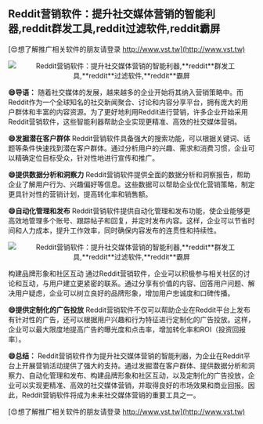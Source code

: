 ## **Reddit营销软件：提升社交媒体营销的智能利器,**reddit**群发工具,**reddit**过滤软件,**reddit**霸屏**

[😍想了解推广相关软件的朋友请登录 http://www.vst.tw](http://www.vst.tw)

 <center><img src="https://vst.tw/MP4/tuiguang/png/6.png" alt="Reddit营销软件：提升社交媒体营销的智能利器,**reddit**群发工具,**reddit**过滤软件,**reddit**霸屏"></center>

**😄导语：**
随着社交媒体的发展，越来越多的企业开始将其纳入营销策略中。而Reddit作为一个全球知名的社交新闻聚合、讨论和内容分享平台，拥有庞大的用户群体和丰富的内容资源。为了更好地利用Reddit进行营销，许多企业开始采用Reddit营销软件，这些智能利器帮助企业实现更精准、高效的社交媒体营销。

**😄发掘潜在客户群体**
Reddit营销软件具备强大的搜索功能，可以根据关键词、话题等条件快速找到潜在客户群体。通过分析用户的兴趣、需求和消费习惯，企业可以精确定位目标受众，针对性地进行宣传和推广。

**😄提供数据分析和洞察力**
Reddit营销软件提供全面的数据分析和洞察报告，帮助企业了解用户行为、兴趣偏好等信息。这些数据可以帮助企业优化营销策略，制定更具针对性的营销计划，提高转化率和销售额。

**😄自动化管理和发布**
Reddit营销软件提供自动化管理和发布功能，使企业能够更高效地管理多个账号、跟踪帖子和回复，并定时发布内容。这样，企业可以节省时间和人力成本，提升工作效率，同时确保内容发布的连贯性和持续性。

 <center><img src="https://vst.tw/MP4/tuiguang/png/2.png" alt="Reddit营销软件：提升社交媒体营销的智能利器,**reddit**群发工具,**reddit**过滤软件,**reddit**霸屏"></center>

构建品牌形象和社区互动
通过Reddit营销软件，企业可以积极参与相关社区的讨论和互动，与用户建立更紧密的联系。通过分享有价值的内容、回答用户问题、解决用户疑虑，企业可以树立良好的品牌形象，增加用户忠诚度和口碑传播。

**😄提供定制化的广告投放**
Reddit营销软件不仅可以帮助企业在Reddit平台上发布有针对性的广告，还可以根据用户兴趣和行为特征进行定制化的广告投放。这样，企业可以最大限度地提高广告的曝光度和点击率，增加转化率和ROI（投资回报率）。

**😄总结：**
Reddit营销软件作为提升社交媒体营销的智能利器，为企业在Reddit平台上开展营销活动提供了强大的支持。通过发掘潜在客户群体、提供数据分析和洞察力、自动化管理和发布、构建品牌形象和社区互动，以及定制化的广告投放，企业可以实现更精准、高效的社交媒体营销，并取得良好的市场效果和商业回报。因此，Reddit营销软件将成为未来社交媒体营销的重要工具之一。

[😍想了解推广相关软件的朋友请登录 http://www.vst.tw](http://www.vst.tw)



